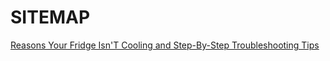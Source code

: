 <h1>SITEMAP</h1>

<a href="https://github.com/rhinobotsolutionz/HomeServiceBuzz.com/blob/e8e6291e1b970fd78652629fc6c2218aa14358f6/post/Reasons_Your_Fridge_IsnT_Cooling_and_StepByStep_Troubleshooting_Tips.txt">Reasons Your Fridge Isn'T Cooling and Step-By-Step Troubleshooting Tips</a>
